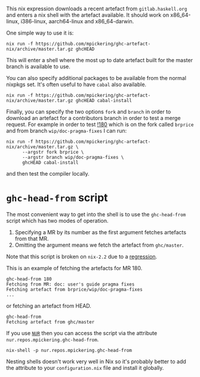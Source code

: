 This nix expression downloads a recent artefact from `gitlab.haskell.org`
and enters a nix shell with the artefact available. It should work on x86_64-linux,
i386-linux, aarch64-linux and x86_64-darwin.

One simple way to use it is:

```
nix run -f https://github.com/mpickering/ghc-artefact-nix/archive/master.tar.gz ghcHEAD
```

This will enter a shell where the most up to date artefact built for the master
branch is available to use.

You can also specify additional packages to be available from the normal nixpkgs
set. It's often useful to have `cabal` also available.

```
nix run -f https://github.com/mpickering/ghc-artefact-nix/archive/master.tar.gz ghcHEAD cabal-install
```

Finally, you can specify the two options `fork` and `branch` in order to download
an artefact for a contributors branch in order to test a merge request. For
example in order to test [!180](https://gitlab.haskell.org/ghc/ghc/merge_requests/180) which
is on the fork called `brprice` and from branch `wip/doc-pragma-fixes` I can run:

```
nix run -f https://github.com/mpickering/ghc-artefact-nix/archive/master.tar.gz \
      --argstr fork brprice \
      --argstr branch wip/doc-pragma-fixes \
      ghcHEAD cabal-install
```

and then test the compiler locally.


# `ghc-head-from` script

The most convenient way to get into the shell is to use the `ghc-head-from` script
which has two modes of operation.

1. Specifying a MR by its number as the first argument fetches artefacts from that MR.
2. Omitting the argument means we fetch the artefact from `ghc/master`.

Note that this script is broken on `nix-2.2` due to a [regression](https://github.com/NixOS/nix/issues/2646).


This is an example of fetching the artefacts for MR 180.

```
ghc-head-from 180
Fetching from MR: doc: user's guide pragma fixes
Fetching artefact from brprice/wip/doc-pragma-fixes
...
```

or fetching an artefact from HEAD.

```
ghc-head-from
Fetching artefact from ghc/master
```

If you use [`NUR`](https://github.com/nix-community/NUR) then you can access
the script via the attribute `nur.repos.mpickering.ghc-head-from`.

```
nix-shell -p nur.repos.mpickering.ghc-head-from
```

Nesting shells doesn't work very well in Nix so it's probably better to add
the attribute to your `configuration.nix` file and install it globally.



